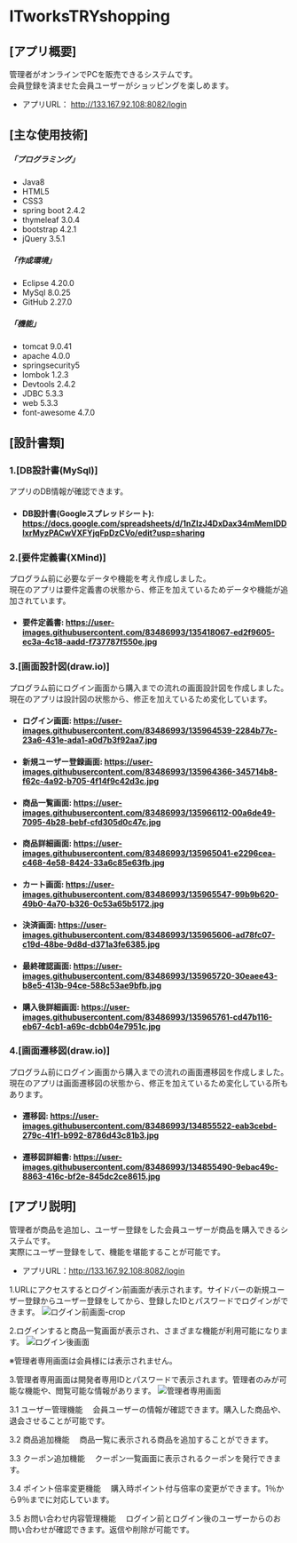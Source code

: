 # ITworksTRYshopping

## [アプリ概要]
管理者がオンラインでPCを販売できるシステムです。  
会員登録を済ませた会員ユーザーがショッピングを楽しめます。  
* アプリURL： http://133.167.92.108:8082/login

## [主な使用技術]
##### 「プログラミング」
* Java8
* HTML5
* CSS3
* spring boot 2.4.2
* thymeleaf 3.0.4
* bootstrap 4.2.1
* jQuery 3.5.1
##### 「作成環境」
* Eclipse 4.20.0
* MySql 8.0.25
* GitHub 2.27.0
##### 「機能」
* tomcat 9.0.41
* apache 4.0.0
* springsecurity5
* lombok 1.2.3
* Devtools 2.4.2
* JDBC 5.3.3
* web 5.3.3
* font-awesome 4.7.0



 ## [設計書類]
 
 
### 1.[DB設計書(MySql)]  
アプリのDB情報が確認できます。

* #### DB設計書(Googleスプレッドシート): https://docs.google.com/spreadsheets/d/1nZIzJ4DxDax34mMemlDDlxrMyzPACwVXFYjqFpDzCVo/edit?usp=sharing

### 2.[要件定義書(XMind)]  
プログラム前に必要なデータや機能を考え作成しました。  
現在のアプリは要件定義書の状態から、修正を加えているためデータや機能が追加されています。  
* #### 要件定義書: https://user-images.githubusercontent.com/83486993/135418067-ed2f9605-ec3a-4c18-aadd-f737787f550e.jpg

### 3.[画面設計図(draw.io)]  
プログラム前にログイン画面から購入までの流れの画面設計図を作成しました。  
現在のアプリは設計図の状態から、修正を加えているため変化しています。
* #### ログイン画面:  https://user-images.githubusercontent.com/83486993/135964539-2284b77c-23a6-431e-ada1-a0d7b3f92aa7.jpg
* #### 新規ユーザー登録画面: https://user-images.githubusercontent.com/83486993/135964366-345714b8-f62c-4a92-b705-4f14f9c42d3c.jpg
* #### 商品一覧画面: https://user-images.githubusercontent.com/83486993/135966112-00a6de49-7095-4b28-bebf-cfd305d0c47c.jpg
* #### 商品詳細画面: https://user-images.githubusercontent.com/83486993/135965041-e2296cea-c468-4e58-8424-33a6c85e63fb.jpg
* #### カート画面: https://user-images.githubusercontent.com/83486993/135965547-99b9b620-49b0-4a70-b326-0c53a65b5172.jpg
* #### 決済画面: https://user-images.githubusercontent.com/83486993/135965606-ad78fc07-c19d-48be-9d8d-d371a3fe6385.jpg
* #### 最終確認画面: https://user-images.githubusercontent.com/83486993/135965720-30eaee43-b8e5-413b-94ce-588c53ae9bfb.jpg
* #### 購入後詳細画面: https://user-images.githubusercontent.com/83486993/135965761-cd47b116-eb67-4cb1-a69c-dcbb04e7951c.jpg








### 4.[画面遷移図(draw.io)]  
プログラム前にログイン画面から購入までの流れの画面遷移図を作成しました。  
現在のアプリは画面遷移図の状態から、修正を加えているため変化している所もあります。
* #### 遷移図: https://user-images.githubusercontent.com/83486993/134855522-eab3cebd-279c-41f1-b992-8786d43c81b3.jpg
* #### 遷移図詳細書: https://user-images.githubusercontent.com/83486993/134855490-9ebac49c-8863-416c-bf2e-845dc2ce8615.jpg  



## [アプリ説明] ##

管理者が商品を追加し、ユーザー登録をした会員ユーザーが商品を購入できるシステムです。  
実際にユーザー登録をして、機能を堪能することが可能です。  
* アプリURL：http://133.167.92.108:8082/login

1.URLにアクセスするとログイン前画面が表示されます。サイドバーの新規ユーザー登録からユーザー登録をしてから、登録したIDとパスワードでログインができます。
![ログイン前画面-crop](https://user-images.githubusercontent.com/83486993/134625852-d02dbba7-68af-40fc-a1b8-d996f31eee8a.png)

2.ログインすると商品一覧画面が表示され、さまざまな機能が利用可能になります。
![ログイン後画面](https://user-images.githubusercontent.com/83486993/134626218-54cfcd64-e41a-443d-ab76-281a2c2fd6b5.png)

※管理者専用画面は会員様には表示されません。


3.管理者専用画面は開発者専用IDとパスワードで表示されます。管理者のみが可能な機能や、閲覧可能な情報があります。
![管理者専用画面](https://user-images.githubusercontent.com/83486993/135576676-e0ea6d51-dd0e-4ffa-9efa-4123fc922f05.png)



3.1 ユーザー管理機能
　会員ユーザーの情報が確認できます。購入した商品や、退会させることが可能です。

3.2 商品追加機能
　商品一覧に表示される商品を追加することができます。

3.3 クーポン追加機能
　クーポン一覧画面に表示されるクーポンを発行できます。

3.4 ポイント倍率変更機能
　購入時ポイント付与倍率の変更ができます。1％から9％までに対応しています。

3.5 お問い合わせ内容管理機能
　ログイン前とログイン後のユーザーからのお問い合わせが確認できます。返信や削除が可能です。









